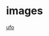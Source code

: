 # images
[ufo](https://user-images.githubusercontent.com/64136707/155868956-e7642a56-1b6d-4fff-aafd-6967c1b3159f.jpg)
